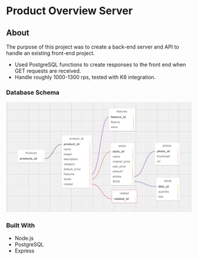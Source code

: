 # Product Overview Server
## About
The purpose of this project was to create a back-end server and API to handle an existing front-end project.
- Used PostgreSQL functions to create responses to the front end when GET requests are received.
- Handle roughly 1000-1300 rps, tested with K6 integration.

### Database Schema
<img title="Rating" alt="Alt text" src="./psqlSchema/schema.jpg">

### Built With
- Node.js
- PostgreSQL
- Express

